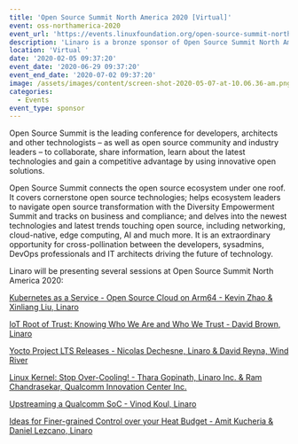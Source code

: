 ```yaml
---
title: 'Open Source Summit North America 2020 [Virtual]'
event: oss-northamerica-2020
event_url: 'https://events.linuxfoundation.org/open-source-summit-north-america/'
description: 'Linaro is a bronze sponsor of Open Source Summit North America 2020. '
location: 'Virtual '
date: '2020-02-05 09:37:20'
event_date: '2020-06-29 09:37:20'
event_end_date: '2020-07-02 09:37:20'
image: /assets/images/content/screen-shot-2020-05-07-at-10.06.36-am.png
categories:
  - Events
event_type: sponsor
---
```

Open Source Summit is the leading conference for developers, architects and other technologists – as well as open source community and industry leaders – to collaborate, share information, learn about the latest technologies and gain a competitive advantage by using innovative open solutions.

Open Source Summit connects the open source ecosystem under one roof. It covers cornerstone open source technologies; helps ecosystem leaders to navigate open source transformation with the Diversity Empowerment Summit and tracks on business and compliance; and delves into the newest technologies and latest trends touching open source, including networking, cloud-native, edge computing, AI and much more. It is an extraordinary opportunity for cross-pollination between the developers, sysadmins, DevOps professionals and IT architects driving the future of technology.



Linaro will be presenting several sessions at Open Source Summit North America 2020:

[Kubernetes as a Service - Open Source Cloud on Arm64 - Kevin Zhao & Xinliang Liu, Linaro](https://ossna2020.sched.com/event/c3Yh/kubernetes-as-a-service-open-source-cloud-on-arm64-kevin-zhao-xinliang-liu-linaro?iframe=yes&w=&sidebar=yes&bg=no#)

[IoT Root of Trust: Knowing Who We Are and Who We Trust - David Brown, Linaro](https://ossna2020.sched.com/event/c3QK/iot-root-of-trust-knowing-who-we-are-and-who-we-trust-david-brown-linaro?iframe=yes&w=&sidebar=yes&bg=no#)

[Yocto Project LTS Releases - Nicolas Dechesne, Linaro & David Reyna, Wind River](https://ossna2020.sched.com/event/c3SS/yocto-project-lts-releases-nicolas-dechesne-linaro-david-reyna-wind-river?iframe=yes&w=&sidebar=yes&bg=no#)

[Linux Kernel: Stop Over-Cooling! - Thara Gopinath, Linaro Inc. & Ram Chandrasekar, Qualcomm Innovation Center Inc.](https://ossna2020.sched.com/event/c3Rs/linux-kernel-stop-over-cooling-thara-gopinath-linaro-inc-ram-chandrasekar-qualcomm-innovation-center-inc?iframe=yes&w=&sidebar=yes&bg=no#)

[Upstreaming a Qualcomm SoC - Vinod Koul, Linaro](https://ossna2020.sched.com/event/c3Rp/upstreaming-a-qualcomm-soc-vinod-koul-linaro?iframe=yes&w=&sidebar=yes&bg=no#)

[Ideas for Finer-grained Control over your Heat Budget - Amit Kucheria & Daniel Lezcano, Linaro](https://ossna2020.sched.com/event/c3Wf/ideas-for-finer-grained-control-over-your-heat-budget-amit-kucheria-daniel-lezcano-linaro?iframe=yes&w=&sidebar=yes&bg=no#)